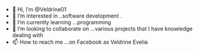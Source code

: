 - 👋 Hi, I’m @Veldrine01
- 👀 I’m interested in ..software development .
- 🌱 I’m currently learning ...programming 
- 💞️ I’m looking to collaborate on ...various projects that I have knowledge dealing with 
- 📫 How to reach me ...on Facebook as Veldrine Evelia

<!---
Veldrine01/Veldrine01 is a ✨ special ✨ repository because its `README.md` (this file) appears on your GitHub profile.
You can click the Preview link to take a look at your changes.
--->
